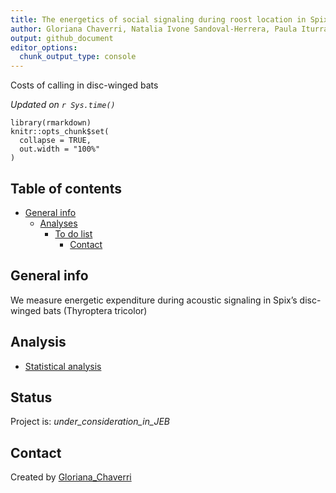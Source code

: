 ```yaml
---
title: The energetics of social signaling during roost location in Spix’s disc-winged bats
author: Gloriana Chaverri, Natalia Ivone Sandoval-Herrera, Paula Iturralde-Pólit, Adarli Romero-Vásquez, Silvia Chaves-Ramírez and Maria Sagot 
output: github_document
editor_options:
  chunk_output_type: console
---
```


<!-- Short Description  -->
Costs of calling in disc-winged bats

*Updated on `r Sys.time()`*

<!-- README.md is generated from README.Rmd. Please edit that file -->

```{r, include = FALSE}
library(rmarkdown)
knitr::opts_chunk$set(
  collapse = TRUE,
  out.width = "100%"
)
```


## Table of contents
* [General info](#general-info)
  * [Analyses](#Analyses)
    * [To do list](#to-do-list)
      * [Contact](#contact)

## General info

We measure energetic expenditure during acoustic signaling in Spix’s disc-winged bats (Thyroptera tricolor)

## Analysis

* [Statistical analysis](https://rpubs.com/marcelo-araya-salas/724192)

## Status
Project is: _under_consideration_in_JEB_

## Contact
Created by [Gloriana_Chaverri](batcr.com/)
